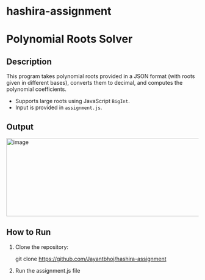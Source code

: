 # hashira-assignment
# Polynomial Roots Solver

## Description
This program takes polynomial roots provided in a JSON format (with roots given in different bases), converts them to decimal, and computes the polynomial coefficients.

- Supports large roots using JavaScript `BigInt`.
- Input is provided in `assignment.js`.

## Output
<img width="1055" height="205" alt="image" src="https://github.com/user-attachments/assets/ddf99689-2d91-4380-aa7d-eb9b9b18932a" />

  

## How to Run
1. Clone the repository:

   git clone https://github.com/Jayantbhoj/hashira-assignment


2. Run the assignment.js file
